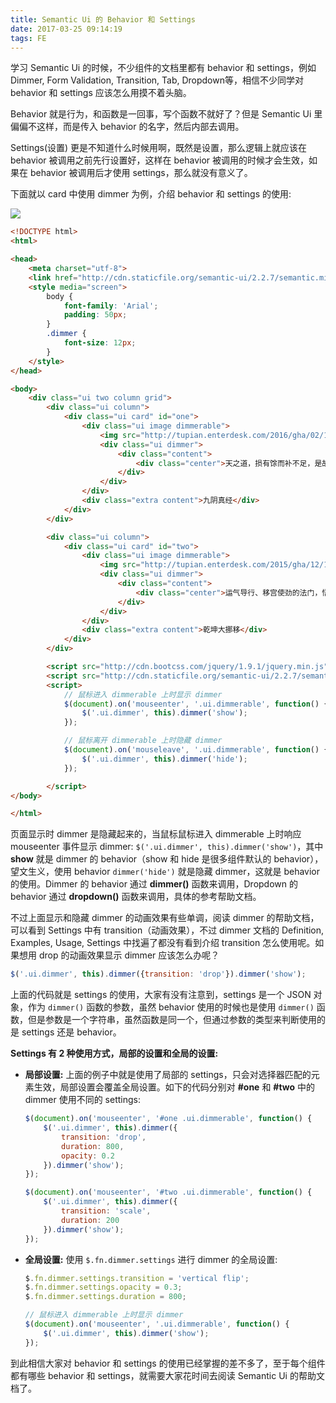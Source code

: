 ```yaml
---
title: Semantic Ui 的 Behavior 和 Settings
date: 2017-03-25 09:14:19
tags: FE
---
```


学习 Semantic Ui 的时候，不少组件的文档里都有 behavior 和 settings，例如 Dimmer, Form Validation, Transition, Tab, Dropdown等，相信不少同学对 behavior 和 settings 应该怎么用摸不着头脑。

Behavior 就是行为，和函数是一回事，写个函数不就好了？但是 Semantic Ui 里偏偏不这样，而是传入 behavior 的名字，然后内部去调用。

Settings(设置) 更是不知道什么时候用啊，既然是设置，那么逻辑上就应该在 behavior 被调用之前先行设置好，这样在 behavior 被调用的时候才会生效，如果在 behavior 被调用后才使用 settings，那么就没有意义了。

下面就以 card 中使用 dimmer 为例，介绍 behavior 和 settings 的使用:

![](/img/fe/semantic-ui-card.png) <!--more-->

```html
<!DOCTYPE html>
<html>

<head>
    <meta charset="utf-8">
    <link href="http://cdn.staticfile.org/semantic-ui/2.2.7/semantic.min.css" rel="stylesheet">
    <style media="screen">
        body {
            font-family: 'Arial';
            padding: 50px;
        }
        .dimmer {
            font-size: 12px;
        }
    </style>
</head>

<body>
    <div class="ui two column grid">
        <div class="ui column">
            <div class="ui card" id="one">
                <div class="ui image dimmerable">
                    <img src="http://tupian.enterdesk.com/2016/gha/02/1902/02.jpg.200.150.jpg">
                    <div class="ui dimmer">
                        <div class="content">
                            <div class="center">天之道，损有馀而补不足，是故虚胜实，不足胜有馀。其意博，其理奥，其趣深。天地之像分，阴阳之侯烈，变化之由表，死生之兆章。</div>
                        </div>
                    </div>
                </div>
                <div class="extra content">九阴真经</div>
            </div>
        </div>

        <div class="ui column">
            <div class="ui card" id="two">
                <div class="ui image dimmerable">
                    <img src="http://tupian.enterdesk.com/2015/gha/12/1202/02.jpg.200.150.jpg">
                    <div class="ui dimmer">
                        <div class="content">
                            <div class="center">运气导行、移宫使劲的法门，悟性高者7年可成，差一点的14年才能练成。</div>
                        </div>
                    </div>
                </div>
                <div class="extra content">乾坤大挪移</div>
            </div>
        </div>

        <script src="http://cdn.bootcss.com/jquery/1.9.1/jquery.min.js"></script>
        <script src="http://cdn.staticfile.org/semantic-ui/2.2.7/semantic.min.js"></script>
        <script>
            // 鼠标进入 dimmerable 上时显示 dimmer
            $(document).on('mouseenter', '.ui.dimmerable', function() {
                $('.ui.dimmer', this).dimmer('show');
            });

            // 鼠标离开 dimmerable 上时隐藏 dimmer
            $(document).on('mouseleave', '.ui.dimmerable', function() {
                $('.ui.dimmer', this).dimmer('hide');
            });

        </script>
</body>

</html>
```

页面显示时 dimmer 是隐藏起来的，当鼠标鼠标进入 dimmerable 上时响应 mouseenter 事件显示 dimmer: `$('.ui.dimmer', this).dimmer('show')`，其中 **show** 就是 dimmer 的 behavior（show 和 hide 是很多组件默认的 behavior），望文生义，使用 behavior `dimmer('hide')` 就是隐藏 dimmer，这就是 behavior 的使用。Dimmer 的 behavior 通过 **dimmer()** 函数来调用，Dropdown 的 behavior 通过 **dropdown()** 函数来调用，具体的参考帮助文档。

不过上面显示和隐藏 dimmer 的动画效果有些单调，阅读 dimmer 的帮助文档，可以看到 Settings 中有 transition（动画效果），不过 dimmer 文档的 Definition, Examples, Usage, Settings 中找遍了都没有看到介绍 transition 怎么使用呢。如果想用 drop 的动画效果显示 dimmer 应该怎么办呢？

```js
$('.ui.dimmer', this).dimmer({transition: 'drop'}).dimmer('show');
```

上面的代码就是 settings 的使用，大家有没有注意到，settings 是一个 JSON 对象，作为 `dimmer()` 函数的参数，虽然 behavior 使用的时候也是使用 `dimmer()` 函数，但是参数是一个字符串，虽然函数是同一个，但通过参数的类型来判断使用的是 settings 还是 behavior。

**Settings 有 2 种使用方式，局部的设置和全局的设置:**

* **局部设置:** 上面的例子中就是使用了局部的 settings，只会对选择器匹配的元素生效，局部设置会覆盖全局设置。如下的代码分别对 **#one** 和 **#two** 中的 dimmer 使用不同的 settings:

  ```js
  $(document).on('mouseenter', '#one .ui.dimmerable', function() {
      $('.ui.dimmer', this).dimmer({
          transition: 'drop',
          duration: 800,
          opacity: 0.2
      }).dimmer('show');
  });

  $(document).on('mouseenter', '#two .ui.dimmerable', function() {
      $('.ui.dimmer', this).dimmer({
          transition: 'scale',
          duration: 200
      }).dimmer('show');
  });
  ```

* **全局设置:** 使用 `$.fn.dimmer.settings` 进行 dimmer 的全局设置:

  ```js
  $.fn.dimmer.settings.transition = 'vertical flip';
  $.fn.dimmer.settings.opacity = 0.3;
  $.fn.dimmer.settings.duration = 800;

  // 鼠标进入 dimmerable 上时显示 dimmer
  $(document).on('mouseenter', '.ui.dimmerable', function() {
      $('.ui.dimmer', this).dimmer('show');
  });
  ```

到此相信大家对 behavior 和 settings 的使用已经掌握的差不多了，至于每个组件都有哪些 behavior 和 settings，就需要大家花时间去阅读 Semantic Ui 的帮助文档了。